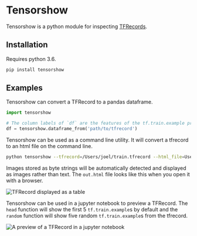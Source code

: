 # Tensorshow

Tensorshow is a python module for inspecting [TFRecords](https://www.tensorflow.org/api_guides/python/reading_data#file_formats).

## Installation

Requires python 3.6.

```bash
pip install tensorshow
```

## Examples

Tensorshow can convert a TFRecord to a pandas dataframe.

```python
import tensorshow

# The column labels of `df` are the features of the tf.train.example protobufs.
df = tensorshow.dataframe_from('path/to/tfrecord')
```

Tensorshow can be used as a command line utility. It will convert a tfrecord to an html file on the command line.

```bash
python tensorshow --tfrecord=/Users/joel/train.tfrecord --html_file=Users/joel/out.html
```

Images stored as byte strings will be automatically detected and displayed as images rather than text. The `out.html` file looks like this when you open it with a browser.

![TFRecord displayed as a table](http://www.joellaity.com/img/html_tensorshow_example.png)


Tensorshow can be used in a jupyter notebook to preview a TFRecord. The `head` function will show the first 5 `tf.train.example`s by default and the `random` function will show five random `tf.train.example`s from the tfrecord.

![A preview of a TFRecord in a jupyter notebook](http://www.joellaity.com/img/nb_tensorshow_example.png)
